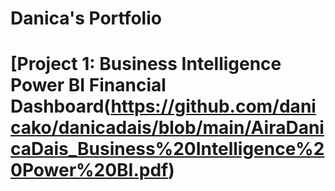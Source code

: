 # Danica's Portfolio

# [Project 1: Business Intelligence Power BI Financial Dashboard(https://github.com/danicako/danicadais/blob/main/AiraDanicaDais_Business%20Intelligence%20Power%20BI.pdf)
